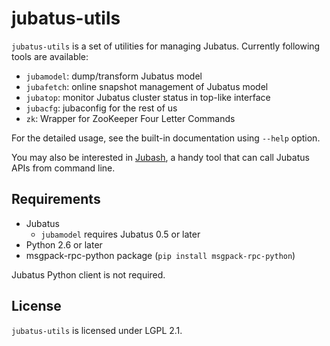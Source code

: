 jubatus-utils
================================

``jubatus-utils`` is a set of utilities for managing Jubatus.
Currently following tools are available:

* ``jubamodel``: dump/transform Jubatus model
* ``jubafetch``: online snapshot management of Jubatus model
* ``jubatop``: monitor Jubatus cluster status in top-like interface
* ``jubacfg``: jubaconfig for the rest of us
* ``zk``: Wrapper for ZooKeeper Four Letter Commands

For the detailed usage, see the built-in documentation using ``--help`` option.

You may also be interested in [Jubash](https://github.com/kmaehashi/jubash), a handy tool that can call Jubatus APIs from command line.

Requirements
----------------

* Jubatus
  * ``jubamodel`` requires Jubatus 0.5 or later
* Python 2.6 or later
* msgpack-rpc-python package (``pip install msgpack-rpc-python``)

Jubatus Python client is not required.

License
----------------

``jubatus-utils`` is licensed under LGPL 2.1.
